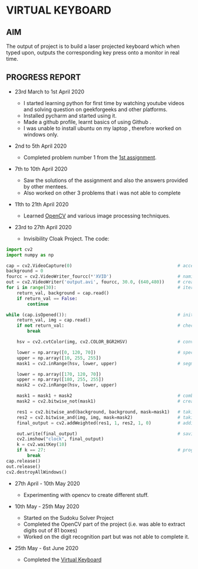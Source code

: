 # VIRTUAL KEYBOARD
## AIM
The output of project is to build a laser projected keyboard which when typed upon, outputs the corresponding key press onto a monitor in real time.


## PROGRESS REPORT
* 23rd March to 1st April 2020
  - I started learning python for first time by watching youtube videos and solving question on geekforgeeks and other platforms.
  - Installed pycharm and started using it.
  - Made a github profile, learnt basics of using Github .
  - I was unable to install ubuntu on my laptop , therefore worked on windows only.
  
* 2nd to 5th April 2020
  - Completed problem number 1 from the [1st assignment](https://github.com/MananKGarg/SOC_20_Virtual_Keyboard/blob/master/Assignment%201/Team%202/Team%202%20Markdown%20file.md). 
  
* 7th to 10th April 2020
  - Saw the solutions of the assignment and also the answers provided by other mentees.
  - Also worked on other 3 problems that i was not able to complete
  
* 11th to 21th April 2020
  - Learned [OpenCV](https://www.youtube.com/watch?v=kdLM6AOd2vc&list=PLS1QulWo1RIa7D1O6skqDQ-JZ1GGHKK-K) and various image processing techniques.

* 23rd to 27th April 2020
  - Invisibility Cloak Project. The code:
``` python
import cv2
import numpy as np

cap = cv2.VideoCapture(0)                                        # accessing the webcam
background = 0
fourcc = cv2.VideoWriter_fourcc(*'XVID')                         # naming a variable to store codec information
out = cv2.VideoWriter('output.avi', fourcc, 30.0, (640,480))     # creating a variable to store video
for i in range(30):                                              # iterating many times to get a averaged background image
    return_val, background = cap.read()
    if return_val == False:
        continue

while (cap.isOpened()):                                          # initiating webcam
    return_val, img = cap.read()
    if not return_val:                                           # checking whether webcam is working
        break

    hsv = cv2.cvtColor(img, cv2.COLOR_BGR2HSV)                   # converting the image into hsv from BGR colour scheme

    lower = np.array([0, 120, 70])                               # specifying upper and lower limit for red colour
    upper = np.array([10, 255, 255])
    mask1 = cv2.inRange(hsv, lower, upper)                       # segmenting objects with red colour by masking(the clock which is red will be masked by white rest by black)

    lower = np.array([170, 120, 70])
    upper = np.array([180, 255, 255])
    mask2 = cv2.inRange(hsv, lower, upper)

    mask1 = mask1 + mask2                                        # combining segmented red colour objects from both limits
    mask2 = cv2.bitwise_not(mask1)                               # creating an image where clock is black and rest is white

    res1 = cv2.bitwise_and(background, background, mask=mask1)   # taking and between background and mask1 to get an image where clock part shows background and rest is black
    res2 = cv2.bitwise_and(img, img, mask=mask2)                 # taking and between image and mask2 to get an image where clock part is black and rest is as it is 
    final_output = cv2.addWeighted(res1, 1, res2, 1, 0)          # adding both previous variables to get the final output

    out.write(final_output)                                      # saving the video to out
    cv2.imshow("clock", final_output)
    k = cv2.waitKey(10)
    if k == 27:                                                  # program exits by pressing ESC key
        break
cap.release()
out.release()
cv2.destroyAllWindows()
```


* 27th April - 10th May 2020
  - Experimenting with opencv to create different stuff.
  
* 10th May - 25th May 2020
  - Started on the Sudoku Solver Project
  - Completed the OpenCV part of the project (i.e. was able to extract digits out of 81 boxes)
  - Worked on the digit recognition part but was not able to complete it. 
  
* 25th May - 6st June 2020
  - Completed the [Virtual Keyboard](https://github.com/MananKGarg/SOC_20_Virtual_Keyboard/blob/master/Paper%20Keyboard/Kritin.md) 
  
 
